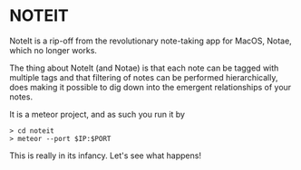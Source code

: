 # NOTEIT

NoteIt is a rip-off from the revolutionary note-taking app for MacOS, Notae,
which no longer works.

The thing about NoteIt (and Notae) is that each note can be tagged with multiple
tags and that filtering of notes can be performed hierarchically, does making
it possible to dig down into the emergent relationships of your notes.

It is a meteor project, and as such you run it by

    > cd noteit
    > meteor --port $IP:$PORT

This is really in its infancy. Let's see what happens!
